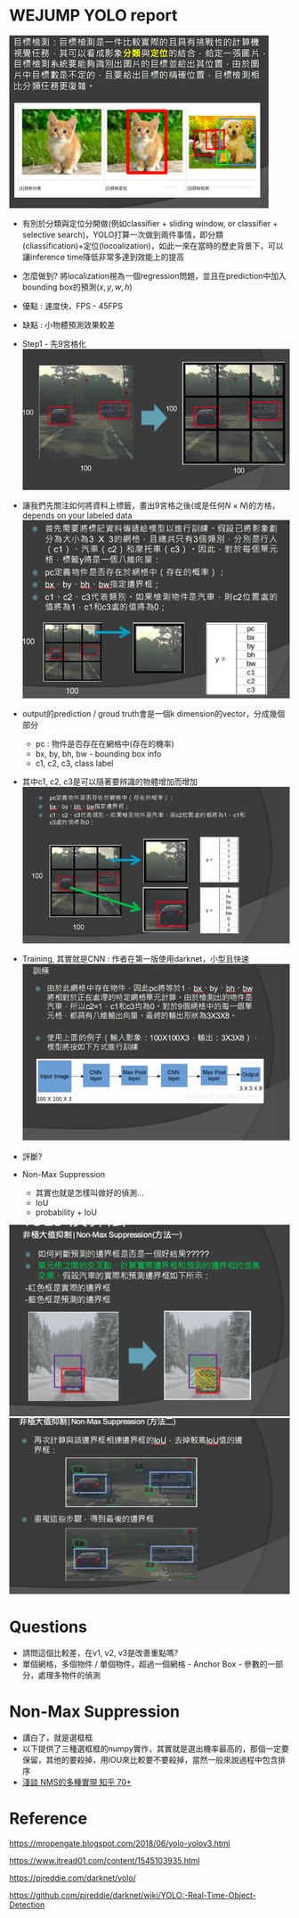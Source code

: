 # WEJUMP YOLO report
<img src='./images/yolo_1.png'></img>
* 有別於分類與定位分開做(例如classifier + sliding window, or classifier + selective search)，YOLO打算一次做到兩件事情，即分類(cliassification)+定位(locoalization)，如此一來在當時的歷史背景下，可以讓inference time降低非常多達到效能上的提高
* 怎麼做到? 將localization視為一個regression問題，並且在prediction中加入bounding box的預測$(x, y, w, h)$
* 優點 : 速度快，FPS - 45FPS
* 缺點 : 小物體預測效果較差

* Step1 - 先9宮格化
<img src='./images/yolo_2.png'></img>
* 讓我們先關注如何將資料上標籤，畫出9宮格之後(或是任何$N\times N$)的方格，depends on your labeled data
<img src='./images/yolo_3.png'></img>
* output的prediction / groud truth會是一個k dimension的vector，分成幾個部分
  * pc : 物件是否存在在網格中(存在的機率)
  * bx, by, bh, bw - bounding box info
  * c1, c2, c3, class label
* 其中c1, c2, c3是可以隨著要辨識的物體增加而增加
<img src='./images/yolo_4.png'></img>
* Training, 其實就是CNN : 作者在第一版使用darknet，小型且快速
<img src='./images/yolo_5.png'></img>
* 評斷?
* Non-Max Suppression
  * 其實也就是怎樣叫做好的偵測...
  * IoU
  * probability + IoU

<img src='./images/yolo_6.png'></img>
<img src='./images/yolo_7.png'></img>

# Questions
* 請問這個比較差，在v1, v2, v3是改善重點嗎?
* 單個網格，多個物件 / 單個物件，超過一個網格 - Anchor Box - 參數的一部分，處理多物件的偵測

# Non-Max Suppression
* 講白了，就是選框框
* 以下提供了三種選框框的numpy實作，其實就是選出機率最高的，那個一定要保留，其他的要殺掉，用IOU來比較要不要殺掉，當然一般來說過程中包含排序
* [淺談 NMS的多種實現 知乎 70+](https://zhuanlan.zhihu.com/p/64423753?fbclid=IwAR3asg3dzdH8H-sxlywd3FIspNPatlKFp0zqFBNO4cpRYRdimEDHlPZN-jI)

# Reference
https://mropengate.blogspot.com/2018/06/yolo-yolov3.html

https://www.itread01.com/content/1545103935.html

https://pjreddie.com/darknet/yolo/

https://github.com/pjreddie/darknet/wiki/YOLO:-Real-Time-Object-Detection
